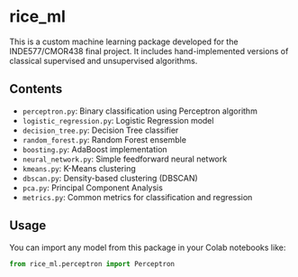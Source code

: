 # rice_ml

This is a custom machine learning package developed for the INDE577/CMOR438 final project. It includes hand-implemented versions of classical supervised and unsupervised algorithms.

## Contents

- `perceptron.py`: Binary classification using Perceptron algorithm
- `logistic_regression.py`: Logistic Regression model
- `decision_tree.py`: Decision Tree classifier
- `random_forest.py`: Random Forest ensemble
- `boosting.py`: AdaBoost implementation
- `neural_network.py`: Simple feedforward neural network
- `kmeans.py`: K-Means clustering
- `dbscan.py`: Density-based clustering (DBSCAN)
- `pca.py`: Principal Component Analysis
- `metrics.py`: Common metrics for classification and regression

## Usage

You can import any model from this package in your Colab notebooks like:

```python
from rice_ml.perceptron import Perceptron
